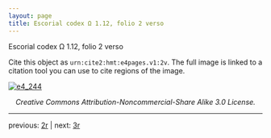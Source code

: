 ```yaml
---
layout: page
title: Escorial codex Ω 1.12, folio 2 verso
---
```


Escorial codex Ω 1.12, folio 2 verso

Cite this object as `urn:cite2:hmt:e4pages.v1:2v`.  The full image is linked to a citation tool you can use to cite regions of the image.

[![e4_244](http://www.homermultitext.org/iipsrv?IIIF=/project/homer/pyramidal/deepzoom/hmt/e4img/2017a/e4_244.tif/full/800,/0/default.jpg)](http://www.homermultitext.org/ict2/?urn=urn:cite2:hmt:e4img.2017a:e4_244) 

<p style="text-align: center; font-style: italic;">Creative Commons Attribution-Noncommercial-Share Alike 3.0 License.</p>

---

previous: [2r](../2r/) | next: [3r](../3r/)